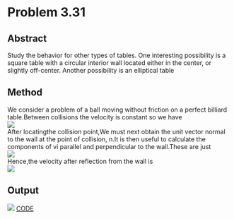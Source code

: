 # Problem 3.31
## Abstract
Study the behavior for other types of tables. One interesting possibility is a square table with a circular interior wall located either 
in the center, or slightly off-center. Another possibility is an elliptical table 
## Method 
We consider a problem of a ball moving without friction on a perfect billiard table.Between collisions the velocity is constant so we have    
![](https://github.com/yyx1996/computational_physics_N2015301020105/blob/master/pic9-1.png)   
After locatingthe collision point,We must next obtain the unit vector normal to the wall at the point of collision, n.It is then useful to calculate the components of vi parallel and perpendicular to the wall.These are just   
![](https://github.com/yyx1996/computational_physics_N2015301020105/blob/master/pic9-2.png)   
Hence,the velocity after reflection from the wall is    
![](https://github.com/yyx1996/computational_physics_N2015301020105/blob/master/pic9-3.png)
## Output
![](https://github.com/yyx1996/computational_physics_N2015301020105/blob/master/pic9-4.png)
[CODE]()
